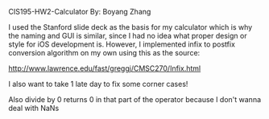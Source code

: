 CIS195-HW2-Calculator
By: Boyang Zhang

I used the Stanford slide deck as the basis for my calculator which is why the naming and GUI is similar, since I had no idea what proper design or style for iOS development is.  However, I implemented infix to postfix conversion algorithm on my own using this as the source:

http://www.lawrence.edu/fast/greggj/CMSC270/Infix.html

I also want to take 1 late day to fix some corner cases!

Also divide by 0 returns 0 in that part of the operator because I don't wanna deal with NaNs